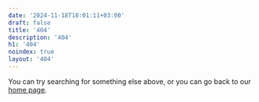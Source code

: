 ```yaml
---
date: '2024-11-18T18:01:11+03:00'
draft: false
title: '404'
description: '404'
h1: '404'
noindex: true
layout: '404'
---
```


You can try searching for something else above, or you can go back to our [home page](/ "home page").